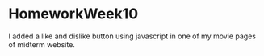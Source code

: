 # HomeworkWeek10
I added a like and dislike button using javascript in one of my movie pages of midterm website. 
